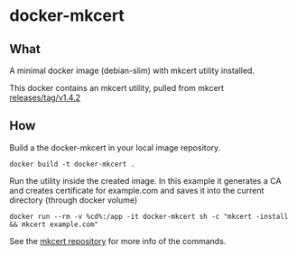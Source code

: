 # docker-mkcert

## What
A minimal docker image (debian-slim) with mkcert utility installed. 

This docker contains an mkcert utility, pulled from mkcert [releases/tag/v1.4.2](https://github.com/FiloSottile/mkcert/releases/tag/v1.4.2)

## How
Build a the docker-mkcert in your local image repository.
```
docker build -t docker-mkcert .
```

Run the utility inside the created image. In this example it generates a CA and creates certificate for example.com and saves it into the current directory (through docker volume)
```
docker run --rm -v %cd%:/app -it docker-mkcert sh -c "mkcert -install && mkcert example.com"
```

See the [mkcert repository](https://github.com/FiloSottile/mkcert) for more info of the commands.
